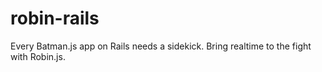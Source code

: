 robin-rails
===========

Every Batman.js app on Rails needs a sidekick. Bring realtime to the fight with Robin.js.

